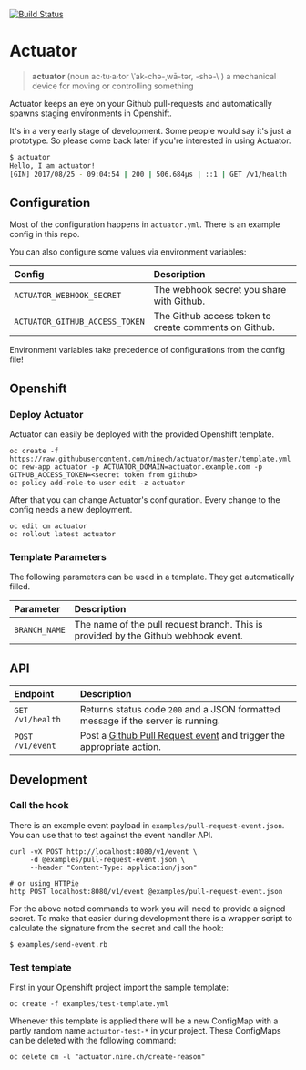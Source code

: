 [![Build Status](https://travis-ci.org/ninech/actuator.svg?branch=master)](https://travis-ci.org/ninech/actuator)

# Actuator

> **actuator** (noun  ac·tu·a·tor \ˈak-chə-ˌwā-tər, -shə-\ ) a mechanical device for moving or controlling something

Actuator keeps an eye on your Github pull-requests and automatically spawns staging environments in Openshift.

It's in a very early stage of development. Some people would say it's just a prototype. So please come back later if you're interested in using Actuator.

```sh
$ actuator
Hello, I am actuator!
[GIN] 2017/08/25 - 09:04:54 | 200 | 506.684µs | ::1 | GET /v1/health
```

## Configuration

Most of the configuration happens in `actuator.yml`. There is an example config in this repo.

You can also configure some values via environment variables:

| Config                         | Description     |
| :----------------------------- | :-------------- |
| `ACTUATOR_WEBHOOK_SECRET`      | The webhook secret you share with Github. |
| `ACTUATOR_GITHUB_ACCESS_TOKEN` | The Github access token to create comments on Github. |

Environment variables take precedence of configurations from the config file!

## Openshift

### Deploy Actuator

Actuator can easily be deployed with the provided Openshift template.

    oc create -f https://raw.githubusercontent.com/ninech/actuator/master/template.yml
    oc new-app actuator -p ACTUATOR_DOMAIN=actuator.example.com -p GITHUB_ACCESS_TOKEN=<secret token from github>
    oc policy add-role-to-user edit -z actuator

After that you can change Actuator's configuration. Every change to the config needs a new deployment.

    oc edit cm actuator
    oc rollout latest actuator

### Template Parameters

The following parameters can be used in a template. They get automatically filled.

| Parameter          | Description     |
| :----------------- | :-------------- |
| `BRANCH_NAME`      | The name of the pull request branch. This is provided by the Github webhook event. |

## API

| Endpoint           | Description     |
| :----------------- | :-------------- |
| `GET /v1/health`   | Returns status code `200` and a JSON formatted message if the server is running. |
| `POST /v1/event`   | Post a [Github Pull Request event](https://developer.github.com/v3/activity/events/types/#pullrequestevent) and trigger the appropriate action. |

## Development

### Call the hook

There is an example event payload in `examples/pull-request-event.json`. You can use that to test against the event handler API.

    curl -vX POST http://localhost:8080/v1/event \
         -d @examples/pull-request-event.json \
         --header "Content-Type: application/json"

    # or using HTTPie
    http POST localhost:8080/v1/event @examples/pull-request-event.json

For the above noted commands to work you will need to provide a signed secret. To make that easier during development there is a wrapper script to calculate the signature from the secret and call the hook:

    $ examples/send-event.rb

### Test template

First in your Openshift project import the sample template:

    oc create -f examples/test-template.yml

Whenever this template is applied there will be a new ConfigMap with a partly random name `actuator-test-*` in your project. These ConfigMaps can be deleted with the following command:

    oc delete cm -l "actuator.nine.ch/create-reason"
